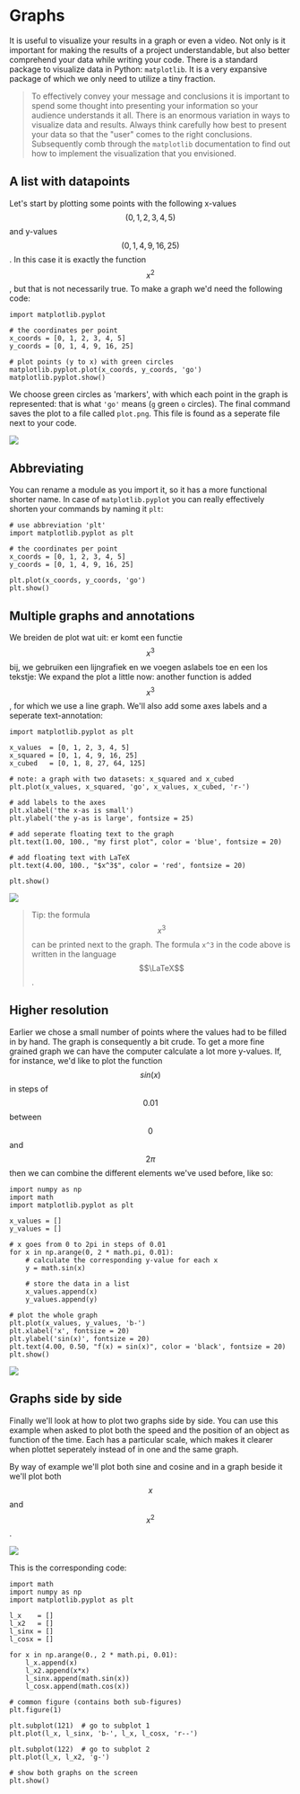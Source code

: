 # Graphs

It is useful to visualize your results in a graph or even a video. Not only is it important for making the results of a project understandable, but also better comprehend your data while writing your code. There is a standard package to visualize data in Python: `matplotlib`. It is a very expansive package of which we only need to utilize a tiny fraction.


> To effectively convey your message and conclusions it is important to spend some thought into presenting your information so your audience understands it all. There is an enormous variation in ways to visualize data and results. Always think carefully how best to present your data so that the "user" comes to the right conclusions. Subsequently comb through the `matplotlib` documentation to find out how to implement the visualization that you envisioned.


## A list with datapoints

Let's start by plotting some points with the following x-values $$(0,1,2,3,4,5)$$ and y-values $$(0,1,4,9,16,25)$$. In this case it is exactly the function $$x^2$$, but that is not necessarily true. To make a graph we'd need the following code:

    import matplotlib.pyplot

    # the coordinates per point
    x_coords = [0, 1, 2, 3, 4, 5]
    y_coords = [0, 1, 4, 9, 16, 25]

    # plot points (y to x) with green circles
    matplotlib.pyplot.plot(x_coords, y_coords, 'go')
    matplotlib.pyplot.show()

We choose green circles as 'markers', with which each point in the graph is represented: that is what `'go'` means (`g` green `o` circles). The final command saves the plot to a file called `plot.png`. This file is found as a seperate file next to your code.

![](plotje1.png)

## Abbreviating

You can rename a module as you import it, so it has a more functional shorter name. In case of `matplotlib.pyplot` you can really effectively shorten your commands by naming it `plt`:

    # use abbreviation 'plt'
    import matplotlib.pyplot as plt

    # the coordinates per point
    x_coords = [0, 1, 2, 3, 4, 5]
    y_coords = [0, 1, 4, 9, 16, 25]

    plt.plot(x_coords, y_coords, 'go')
    plt.show()

## Multiple graphs and annotations

We breiden de plot wat uit: er komt een functie $$x^3$$ bij, we gebruiken een lijngrafiek en we voegen aslabels toe en een los tekstje:
We expand the plot a little now: another function is added $$x^3$$, for which we use a line graph. We'll also add some axes labels and a seperate text-annotation:

    import matplotlib.pyplot as plt

    x_values  = [0, 1, 2, 3, 4, 5]
    x_squared = [0, 1, 4, 9, 16, 25]
    x_cubed   = [0, 1, 8, 27, 64, 125]

    # note: a graph with two datasets: x_squared and x_cubed
    plt.plot(x_values, x_squared, 'go', x_values, x_cubed, 'r-')

    # add labels to the axes
    plt.xlabel('the x-as is small')
    plt.ylabel('the y-as is large', fontsize = 25)

    # add seperate floating text to the graph
    plt.text(1.00, 100., "my first plot", color = 'blue', fontsize = 20)

    # add floating text with LaTeX
    plt.text(4.00, 100., "$x^3$", color = 'red', fontsize = 20)

    plt.show()

![](plotje2.png)

> Tip: the formula $$x^3$$ can be printed next to the graph. The formula `x^3` in the code above is written in the language $$\LaTeX$$.

## Higher resolution

Earlier we chose a small number of points where the values had to be filled in by hand. The graph is consequently a bit crude. To get a more fine grained graph we can have the computer calculate a lot more y-values. If, for instance, we'd like to plot the function $$sin(x)$$ in steps of $$0.01$$ between $$0$$ and $$2\pi$$ then we can combine the different elements we've used before, like so:

    import numpy as np
    import math
    import matplotlib.pyplot as plt

    x_values = []
    y_values = []

    # x goes from 0 to 2pi in steps of 0.01
    for x in np.arange(0, 2 * math.pi, 0.01):
        # calculate the corresponding y-value for each x
        y = math.sin(x)

        # store the data in a list
        x_values.append(x)
        y_values.append(y)

    # plot the whole graph
    plt.plot(x_values, y_values, 'b-')
    plt.xlabel('x', fontsize = 20)
    plt.ylabel('sin(x)', fontsize = 20)
    plt.text(4.00, 0.50, "f(x) = sin(x)", color = 'black', fontsize = 20)
    plt.show()

![](plotje3.png)

## Graphs side by side

Finally we'll look at how to plot two graphs side by side. You can use this example when asked to plot both the speed and the position of an object as function of the time. Each has a particular scale, which makes it clearer when plottet seperately instead of in one and the same graph.

By way of example we'll plot both sine and cosine and in a graph beside it we'll plot both $$x$$ and $$x^2$$.

![](plotje4.png)

This is the corresponding code:

    import math
    import numpy as np
    import matplotlib.pyplot as plt

    l_x    = []
    l_x2   = []
    l_sinx = []
    l_cosx = []

    for x in np.arange(0., 2 * math.pi, 0.01):
        l_x.append(x)
        l_x2.append(x*x)
        l_sinx.append(math.sin(x))
        l_cosx.append(math.cos(x))

    # common figure (contains both sub-figures)
    plt.figure(1)

    plt.subplot(121)  # go to subplot 1
    plt.plot(l_x, l_sinx, 'b-', l_x, l_cosx, 'r--')

    plt.subplot(122)  # go to subplot 2
    plt.plot(l_x, l_x2, 'g-')

    # show both graphs on the screen
    plt.show()
